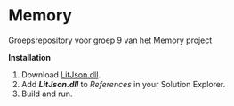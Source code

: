 # Memory

Groepsrepository voor groep 9 van het Memory project

**Installation**
1. Download [LitJson.dll](https://github.com/lbv/litjson/releases/download/v0.9.0/LitJson.dll).
2. Add ***LitJson.dll*** to *References* in your Solution Explorer.
3. Build and run.

